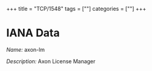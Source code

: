+++
title = "TCP/1548"
tags = [""]
categories = [""]
+++

# IANA Data

_Name:_ axon-lm

_Description:_ Axon License Manager

